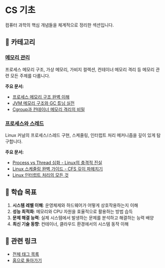 # CS 기초

컴퓨터 과학의 핵심 개념들을 체계적으로 정리한 섹션입니다.

## 📂 카테고리

### [메모리 관리](memory/index.md)
프로세스 메모리 구조, 가상 메모리, 가비지 컬렉션, 컨테이너 메모리 격리 등 메모리 관련 모든 주제를 다룹니다.

**주요 문서:**

- [프로세스 메모리 구조 완벽 이해](memory/process-memory-structure.md)
- [JVM 메모리 구조와 GC 튜닝 실전](memory/jvm-memory-gc.md)
- [Cgroup과 컨테이너 메모리 격리의 비밀](memory/cgroup-container-memory.md)

### [프로세스와 스레드](process/index.md)
Linux 커널의 프로세스/스레드 구현, 스케줄링, 인터럽트 처리 메커니즘을 깊이 있게 탐구합니다.

**주요 문서:**

- [Process vs Thread 심화 - Linux의 충격적 진실](process/process-vs-thread-1.md)
- [Linux 스케줄링 완벽 가이드 - CFS 깊이 파헤치기](process/linux-scheduling-2.md)
- [Linux 인터럽트 처리의 모든 것](process/linux-interrupt-1.md)

## 🎯 학습 목표

1. **시스템 레벨 이해**: 운영체제와 하드웨어가 어떻게 상호작용하는지 이해
2. **성능 최적화**: 메모리와 CPU 자원을 효율적으로 활용하는 방법 습득
3. **문제 해결 능력**: 실제 시스템에서 발생하는 문제를 분석하고 해결하는 능력 배양
4. **최신 기술 동향**: 컨테이너, 클라우드 환경에서의 시스템 동작 이해

## 🔗 관련 링크

- [전체 태그 목록](../tags.md)
- [홈으로 돌아가기](../index.md)